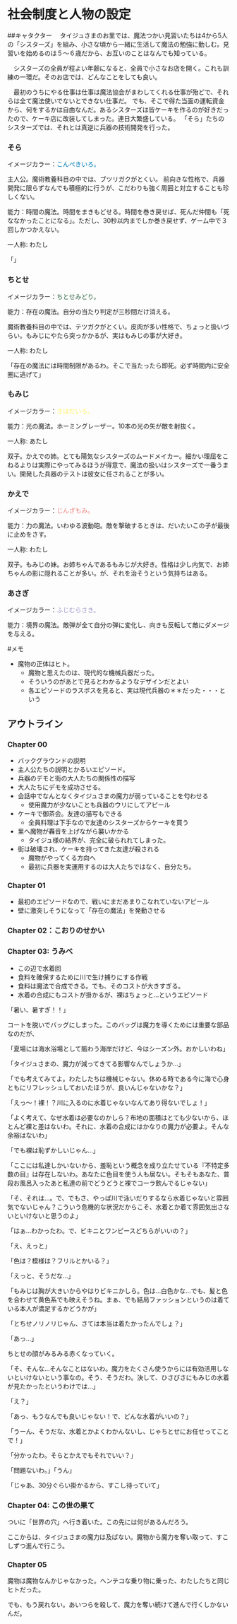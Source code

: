 # 社会制度と人物の設定

##キャタクター
　タイジュさまのお里では、魔法つかい見習いたちは4から5人の「シスターズ」を組み、小さな頃から一緒に生活して魔法の勉強に勤しむ。見習いを始めるのは５～６歳だから、お互いのことはなんでも知っている。

　シスターズの全員が程よい年齢になると、全員で小さなお店を開く。これも訓練の一環だ。そのお店では、どんなことをしても良い。

　最初のうちにやる仕事は仕事は魔法協会がまわしてくれる仕事が殆どで、それらは全て魔法使いでないとできない仕事だ。
でも、そこで得た当面の運転資金から、何をするかは自由なんだ。あるシスターズは皆ケーキを作るのが好きだったので、ケーキ店に改装してしまった。連日大繁盛している。
「そら」たちのシスターズでは、それとは真逆に兵器の技術開発を行った。

### そら

イメージカラー：<font color="#007bbb">こんぺきいろ。</font>

主人公。魔術教養科目の中では、ブツリガクがとくい。
前向きな性格で、兵器開発に限らずなんでも積極的に行うが、こだわりも強く周囲と対立することも珍しくない。

能力：時間の魔法。時間をまきもどせる。時間を巻き戻せば、死んだ仲間も「死ななかったことになる」。ただし、30秒以内までしか巻き戻せず、ゲーム中で３回しかつかえない。

一人称: わたし

「」

### ちとせ

イメージカラー：<font color="#316745">ちとせみどり。</font>

能力：存在の魔法。自分の当たり判定が三秒間だけ消える。

魔術教養科目の中では、テツガクがとくい。皮肉が多い性格で、ちょっと扱いづらい。もみじにやたら突っかかるが、実はもみじの事が大好き。

一人称: わたし

「存在の魔法には時間制限があるわ。そこで当たったら即死。必ず時間内に安全圏に逃げて」

### もみじ

イメージカラー：<font color="#fef263">きはだいろ。</font>

能力：光の魔法。ホーミングレーザー。10本の光の矢が敵を射抜く。

一人称: あたし

双子。かえでの姉。とても陽気なシスターズのムードメイカー。細かい理屈をこねるよりは実際にやってみるほうが得意で、魔法の扱いはシスターズで一番うまい。開発した兵器のテストは彼女に任されることが多い。


### かえで

イメージカラー：<font color="#ee827c">じんざもみ。</font>

能力：力の魔法。いわゆる波動砲。敵を撃破するときは、だいたいこの子が最後に止めをさす。

一人称: わたし

双子。もみじの妹。お姉ちゃんであるもみじが大好き。性格は少し内気で、お姉ちゃんの影に隠れることが多い。が、それを治そうという気持ちはある。

### あさぎ

イメージカラー：<font color="#a59aca">ふじむらさき。</font>

能力：境界の魔法。敵弾が全て自分の弾に変化し、向きも反転して敵にダメージを与える。



#メモ

- 魔物の正体はヒト。
  - 魔物と思えたのは、現代的な機械兵器だった。
  - そういうのがあとで見るとわかるようなデザインだとよい
  - 各エピソードのラスボスを見ると、実は現代兵器の＊＊だった・・・という

## アウトライン

### Chapter 00

 - バックグラウンドの説明
 - 主人公たちの説明とかるいエピソード。
 - 兵器のデモと街の大人たちの関係性の描写
 - 大人たちにデモを成功させる。
 - 会話中でなんとなくタイジュさまの魔力が弱っていることを匂わせる
   - 使用魔力が少ないことも兵器のウリにしてアピール
 - ケーキで御茶会。友達の描写もできる
   - 全員料理は下手なので友達のシスターズからケーキを買う
 - 里へ魔物が轟音を上げながら襲いかかる
   - タイジュ様の結界が、完全に破られれてしまった。
 - 街は破壊され、ケーキを持ってきた友達が殺される
   - 魔物がやってくる方向へ
   - 最初に兵器を実運用するのは大人たちではなく、自分たち。


### Chapter 01
 - 最初のエピソードなので、戦いにまだあまりこなれていないアピール
 - 壁に激突しそうになって「存在の魔法」を発動させる

### Chapter 02：こおりのせかい


### Chapter 03: うみべ
 - この辺で水着回
 - 食料を確保するために川で生け捕りにする作戦
 - 食料は魔法で合成できる。でも、そのコストが大きすぎる。
 - 水着の合成にもコストが掛かるが、裸はちょっと…というエピソード

「暑い、暑すぎ！！」

コートを脱いでバッグにしまった。このバッグは魔力を導くためには重要な部品なのだが、

「夏場には海水浴場として賑わう海岸だけど、今はシーズン外。おかしいわね」

「タイジュさまの、魔力が減ってきてる影響なんでしょうか…」

「でも考えてみてよ。わたしたちは機械じゃない。休める時である今に海で心身ともにリフレッシュしておいたほうが、良いんじゃないかな？」



「えっ～！裸！？川に入るのに水着じゃないなんてあり得ないでしょ！」

「よく考えて、なぜ水着は必要なのかしら？布地の面積はとても少ないから、ほとんど裸と差はないわ。それに、水着の合成にはかなりの魔力が必要よ。そんな余裕はないわ」

「でも裸は恥ずかしいじゃん…」

「ここには私達しかいないから、羞恥という概念を成り立たせている『不特定多数の目』は存在しないわ。あなたに色目を使う人も居ない。そもそもあなた、普段お風呂入ったあと私達の前でどうどうと裸でコーラ飲んでるじゃない」

「そ、それは…。で、でもさ、やっぱ川で泳いだりするなら水着じゃないと雰囲気でないじゃん？こういう危機的な状況だからこそ、水着とか着て雰囲気出さないといけないと思うのよ」

「はぁ…わかったわ。で、ビキニとワンピースどちらがいいの？」

「え、えっと」

「色は？模様は？フリルとかいる？」

「えっと、そうだな…」

「もみじは胸が大きいからやはりビキニかしら。色は…白色かな…でも、髪と色を合わせて黄色系でも映えそうね。まぁ、でも結局ファッションというのは着ている本人が満足するかどうかが」

「とちせノリノリじゃん、さては本当は着たかったんでしょ？」

「あっ…」

ちとせの顔がみるみる赤くなっていく。

「そ、そんな…そんなことはないわ。魔力をたくさん使うからには有効活用しないといけないという事なの。そう、そうだわ。決して、ひさびさにもみじの水着が見たかったというわけでは…」

「え？」

「あっ、もうなんでも良いじゃない！で、どんな水着がいいの？」

「うーん、そうだな、水着とかよくわかんないし、じゃちとせにお任せってことで！」

「分かったわ。そらとかえでもそれでいい？」

「問題ないわ。」「うん」

「じゃあ、30分ぐらい掛かるから、すこし待っていて」

### Chapter 04: この世の果て


ついに「世界の穴」へ行き着いた。この先には何があるんだろう。  

ここからは、タイジュさまの魔力は及ばない。魔物から魔力を奪い取って、すこしずつ進んで行こう。

### Chapter 05


魔物は魔物なんかじゃなかった。ヘンテコな乗り物に乗った、わたしたちと同じヒトだった。  

でも、もう戻れない。あいつらを殺して、魔力を奪い続けて進んで行くしかないんだ。
